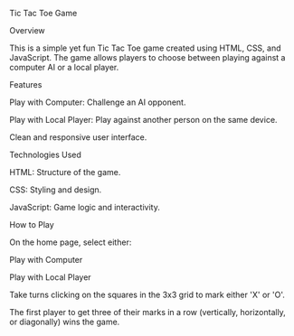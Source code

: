 Tic Tac Toe Game

Overview

This is a simple yet fun Tic Tac Toe game created using HTML, CSS, and JavaScript. The game allows players to choose between playing against a computer AI or a local player.



Features

Play with Computer: Challenge an AI opponent.

Play with Local Player: Play against another person on the same device.

Clean and responsive user interface.



Technologies Used

HTML: Structure of the game.

CSS: Styling and design.

JavaScript: Game logic and interactivity.



How to Play

On the home page, select either:

Play with Computer

Play with Local Player

Take turns clicking on the squares in the 3x3 grid to mark either 'X' or 'O'.

The first player to get three of their marks in a row (vertically, horizontally, or diagonally) wins the game.
